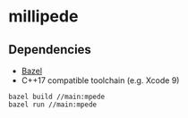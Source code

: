 # millipede

## Dependencies
- [Bazel](https://docs.bazel.build/versions/master/install.html)
- C++17 compatible toolchain (e.g. Xcode 9)

```
bazel build //main:mpede
bazel run //main:mpede
```
